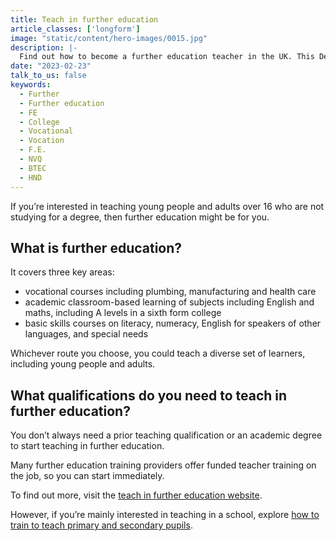 ```yaml
---
title: Teach in further education
article_classes: ['longform']
image: "static/content/hero-images/0015.jpg"
description: |-
  Find out how to become a further education teacher in the UK. This Department for Education page has links to advice and support on teacher training in further education.
date: "2023-02-23"
talk_to_us: false
keywords:
  - Further
  - Further education
  - FE
  - College
  - Vocational
  - Vocation
  - F.E.
  - NVQ
  - BTEC
  - HND
---
```



If you’re interested in teaching young people and adults over 16 who are not studying for a degree, then further education might be for you. 

## What is further education?

It covers three key areas: 

* vocational courses including plumbing, manufacturing and health care
* academic classroom-based learning of subjects including English and maths, including A levels in a sixth form college
* basic skills courses on literacy, numeracy, English for speakers of other languages, and special needs

Whichever route you choose, you could teach a diverse set of learners, including young people and adults.

## What qualifications do you need to teach in further education?

You don’t always need a prior teaching qualification or an academic degree to start teaching in further education. 

Many further education training providers offer funded teacher training on the job, so you can start immediately. 

To find out more, visit the [teach in further education website](https://www.teach-in-further-education.campaign.gov.uk/).

However, if you’re mainly interested in teaching in a school, explore [how to train to teach primary and secondary pupils](/train-to-be-a-teacher).

